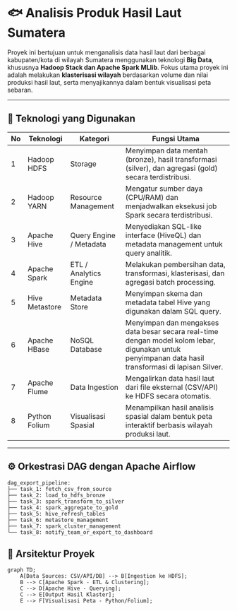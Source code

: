# 🐟 Analisis Produk Hasil Laut Sumatera

Proyek ini bertujuan untuk menganalisis data hasil laut dari berbagai kabupaten/kota di wilayah Sumatera menggunakan teknologi **Big Data**, khususnya **Hadoop Stack dan Apache Spark MLlib**. Fokus utama proyek ini adalah melakukan **klasterisasi wilayah** berdasarkan volume dan nilai produksi hasil laut, serta menyajikannya dalam bentuk visualisasi peta sebaran.

---

## 🚀 Teknologi yang Digunakan
| **No** | **Teknologi**  | **Kategori**            | **Fungsi Utama**                                                                                                                                     |
| ------ | -------------- | ----------------------- | ---------------------------------------------------------------------------------------------------------------------------------------------------- |
| 1      | Hadoop HDFS    | Storage                 | Menyimpan data mentah (bronze), hasil transformasi (silver), dan agregasi (gold) secara terdistribusi.                                               |
| 2      | Hadoop YARN    | Resource Management     | Mengatur sumber daya (CPU/RAM) dan menjadwalkan eksekusi job Spark secara terdistribusi.                                                             |
| 3      | Apache Hive    | Query Engine / Metadata | Menyediakan SQL-like interface (HiveQL) dan metadata management untuk query analitik.                                                                |
| 4      | Apache Spark   | ETL / Analytics Engine  | Melakukan pembersihan data, transformasi, klasterisasi, dan agregasi batch processing.                                                               |
| 5      | Hive Metastore | Metadata Store          | Menyimpan skema dan metadata tabel Hive yang digunakan dalam SQL query.                                                                              |
| 6      | Apache HBase   | NoSQL Database          | Menyimpan dan mengakses data besar secara real-time dengan model kolom lebar, digunakan untuk penyimpanan data hasil transformasi di lapisan Silver. |
| 7      | Apache Flume   | Data Ingestion          | Mengalirkan data hasil laut dari file eksternal (CSV/API) ke HDFS secara otomatis.                                                                   |
| 8      | Python Folium  | Visualisasi Spasial     | Menampilkan hasil analisis spasial dalam bentuk peta interaktif berbasis wilayah produksi laut.                                                      |
---

## ⚙️ Orkestrasi DAG dengan Apache Airflow
```plaintext
dag_export_pipeline:
├── task_1: fetch_csv_from_source
├── task_2: load_to_hdfs_bronze
├── task_3: spark_transform_to_silver
├── task_4: spark_aggregate_to_gold
├── task_5: hive_refresh_tables
├── task_6: metastore_management
├── task_7: spark_cluster_management
└── task_8: notify_team_or_export_to_dashboard
```


## 🧱 Arsitektur Proyek

```mermaid
graph TD;
    A[Data Sources: CSV/API/DB] --> B[Ingestion ke HDFS];
    B --> C[Apache Spark - ETL & Clustering];
    C --> D[Apache Hive - Querying];
    C --> E[Output Hasil Klaster];
    E --> F[Visualisasi Peta - Python/Folium];

